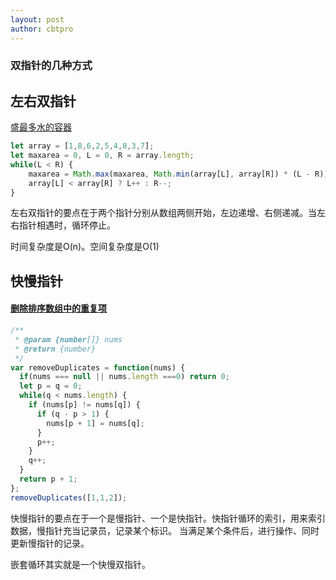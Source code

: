 ```yaml
---
layout: post
author: cbtpro
---
```


### 双指针的几种方式

## 左右双指针

[盛最多水的容器](https://leetcode-cn.com/problems/container-with-most-water/submissions/)

```javascript
let array = [1,8,6,2,5,4,8,3,7];
let maxarea = 0, L = 0, R = array.length;
while(L < R) {
	maxarea = Math.max(maxarea, Math.min(array[L], array[R]) * (L - R));
    array[L] < array[R] ? L++ : R--;
}
```

左右双指针的要点在于两个指针分别从数组两侧开始，左边递增、右侧递减。当左右指针相遇时，循环停止。

时间复杂度是O(n)。空间复杂度是O(1)

## 快慢指针

#### [删除排序数组中的重复项](https://leetcode-cn.com/problems/remove-duplicates-from-sorted-array/)

```javascript
/**
 * @param {number[]} nums
 * @return {number}
 */
var removeDuplicates = function(nums) {
  if(nums === null || nums.length ===0) return 0;
  let p = q = 0;
  while(q < nums.length) {
    if (nums[p] != nums[q]) {
      if (q - p > 1) {
        nums[p + 1] = nums[q];
      }
      p++;
    }
    q++;
  }
  return p + 1;
};
removeDuplicates([1,1,2]);
```

快慢指针的要点在于一个是慢指针、一个是快指针。快指针循环的索引，用来索引数据，慢指针充当记录员，记录某个标识。 当满足某个条件后，进行操作、同时更新慢指针的记录。

嵌套循环其实就是一个快慢双指针。

